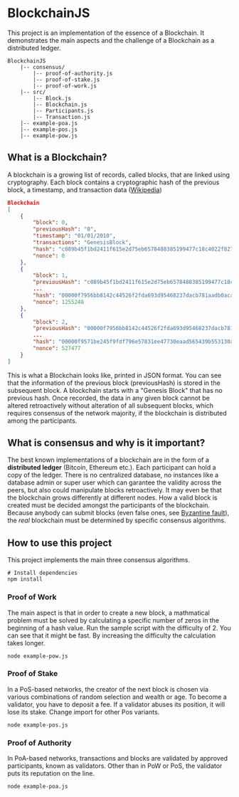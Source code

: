 # BlockchainJS

This project is an implementation of the essence of a Blockchain. It demonstrates the main aspects and the challenge of a Blockchain as a distributed ledger.

```
BlockchainJS  
    |-- consensus/
        |-- proof-of-authority.js
        |-- proof-of-stake.js
        |-- proof-of-work.js
    |-- src/
        |-- Block.js
        |-- Blockchain.js
        |-- Participants.js
        |-- Transaction.js
    |-- example-poa.js
    |-- example-pos.js
    |-- example-pow.js
```

## What is a Blockchain?

A blockchain is a growing list of records, called blocks, that are linked using cryptography. Each block contains a cryptographic hash of the previous block, a timestamp, and transaction data ([Wikipedia](https://en.wikipedia.org/wiki/Blockchain))
  
```json
Blockchain
[
    {
        "block": 0,
        "previousHash": "0",
        "timestamp": "01/01/2010",
        "transactions": "GenesisBlock",
        "hash": "c089b45f1bd2411f615e2d75eb6578488385199477c18c4022f8273ca557abfe",
        "nonce": 0
    },
    {
        "block": 1,
        "previousHash": "c089b45f1bd2411f615e2d75eb6578488385199477c18c4022f8273ca557abfe",
        ...
        "hash": "00000f7956bb8142c44526f2fda693d95468237dacb781aadb0aca00478ae2c9",
        "nonce": 1255248
    },
    {
        "block": 2,
        "previousHash": "00000f7956bb8142c44526f2fda693d95468237dacb781aadb0aca00478ae2c9",
        ...
        "hash": "00000f9571be245f9fdf796e57831ee47730eaad565439b553130a2d543f14cb",
        "nonce": 527477
    }
]
```

This is what a Blockchain looks like, printed in JSON format. You can see that the information of the previous block (previousHash) is stored in the subsequent block. A blockchain starts with a "Genesis Block" that has no previous hash. Once recorded, the data in any given block cannot be altered retroactively without alteration of all subsequent blocks, which requires consensus of the network majority, if the blockchain is distributed among the participants.

## What is consensus and why is it important?

The best known implementations of a blockchain are in the form of a **distributed ledger** (Bitcoin, Ethereum etc.). Each participant can hold a copy of the ledger. There is no centralized database, no instances like a database admin or super user which can garantee the validity across the peers, but also could manipulate blocks retroactively. It may even be that the blockchain grows differently at different nodes. How a valid block is created must be decided amongst the participants of the blockchain. Because anybody can submit blocks (even false ones, see [Byzantine fault](https://en.wikipedia.org/wiki/Byzantine_fault)), the *real* blockchain must be determined by specific consensus algorithms. 

## How to use this project

This project implements the main three consensus algorithms.

```shell
# Install dependencies
npm install
```

### Proof of Work

The main aspect is that in order to create a new block, a mathmatical problem must be solved by calculating a specific number of zeros in the beginning of a hash value. Run the sample script with the difficulty of 2. You can see that it might be fast. By increasing the difficulty the calculation takes longer.

```shell
node example-pow.js
```

### Proof of Stake

In a PoS-based networks, the creator of the next block is chosen via various combinations of random selection and wealth or age. To become a validator, you have to deposit a fee. If a validator abuses its position, it will lose its stake. Change import for other Pos variants.

```shell
node example-pos.js
```

### Proof of Authority

In PoA-based networks, transactions and blocks are validated by approved participants, known as validators. Other than in PoW or PoS, the validator puts its reputation on the line.

```shell
node example-poa.js
```